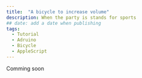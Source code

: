 ```yaml
---
title:  "A bicycle to increase volume"
description: When the party is stands for sports
## date: add a date when publishing
tags:
  - Tutorial
  - Adruino
  - Bicycle
  - AppleScript
---
```


Comming soon
